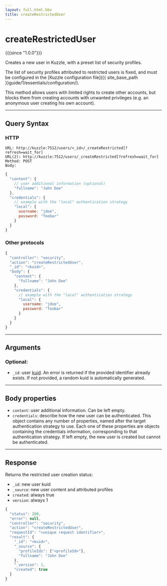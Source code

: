 ```yaml
---
layout: full.html.hbs
title: createRestrictedUser
---
```


# createRestrictedUser

{{{since "1.0.0"}}}

Creates a new user in Kuzzle, with a preset list of security profiles.

The list of security profiles attributed to restricted users is fixed, and must be configured in the [Kuzzle configuration file]({{ site_base_path }}guide/1/essentials/configuration/).

This method allows users with limited rights to create other accounts, but blocks them from creating accounts with unwanted privileges (e.g. an anonymous user creating his own account).

---

## Query Syntax

### HTTP

```http
URL: http://kuzzle:7512/users/<_id>/_createRestricted[?refresh=wait_for] 
URL(2): http://kuzzle:7512/users/_createRestricted[?refresh=wait_for]
Method: POST
Body:
```

```js
{
  "content": {
    // user additional information (optional)
    "fullname": "John Doe"
  },
  "credentials": {
    // example with the "local" authentication strategy
    "local": {
      username: "jdoe",
      password: "foobar"
    }
  }
}
```

### Other protocols

```js
{
  "controller": "security",
  "action": "createRestrictedUser",
  "_id": "<kuid>",
  "body": {
    "content": {
      "fullname": "John Doe"
    },
    "credentials": {
      // example with the "local" authentication strategy
      "local": {
        username: "jdoe",
        password: "foobar"
      }
    }
  }
}
```

---

## Arguments

### Optional:

* `_id`: user [kuid]({{site_base_path}}guide/1/kuzzle-depth/authentication/#the-kuzzle-user-identifier). An error is returned if the provided identifier already exists. If not provided, a random kuid is automatically generated.

---

## Body properties

* `content`: user additional information. Can be left empty.
* `credentials`: describe how the new user can be authenticated. This object contains any number of properties, named after the target authentication strategy to use. Each one of these properties are objects containing the credentials information, corresponding to that authentication strategy. If left empty, the new user is created but cannot be authenticated.

---

## Response

Returns the restricted user creation status:

* `_id`: new user kuid
* `_source`: new user content and attributed profiles
* `created`: always true
* `version`: always 1

```javascript
{
  "status": 200,
  "error": null,
  "controller": "security",
  "action": "createRestrictedUser",
  "requestId": "<unique request identifier>",
  "result": {
    "_id": "<kuid>",
    "_source": {
      "profileIds": ["<profileId>"],
      "fullname": "John Doe"
    },
    "_version": 1,
    "created": true
  }
}
```
